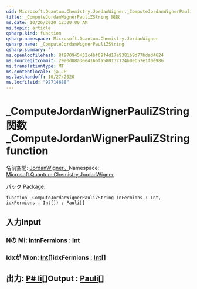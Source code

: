 ```yaml
---
uid: Microsoft.Quantum.Chemistry.JordanWigner._ComputeJordanWignerPauliZString
title: _ComputeJordanWignerPauliZString 関数
ms.date: 10/26/2020 12:00:00 AM
ms.topic: article
qsharp.kind: function
qsharp.namespace: Microsoft.Quantum.Chemistry.JordanWigner
qsharp.name: _ComputeJordanWignerPauliZString
qsharp.summary: ''
ms.openlocfilehash: 8f970945432c4bf69f4d17a9381b9d77bdad4624
ms.sourcegitcommit: 29e0d88a30e4166fa580132124b0eb57e1f0e986
ms.translationtype: MT
ms.contentlocale: ja-JP
ms.lasthandoff: 10/27/2020
ms.locfileid: "92714688"
---
```

# <a name="_computejordanwignerpaulizstring-function"></a><span data-ttu-id="ca512-102">_ComputeJordanWignerPauliZString 関数</span><span class="sxs-lookup"><span data-stu-id="ca512-102">_ComputeJordanWignerPauliZString function</span></span>

<span data-ttu-id="ca512-103">名前空間: [JordanWigner。](xref:Microsoft.Quantum.Chemistry.JordanWigner)</span><span class="sxs-lookup"><span data-stu-id="ca512-103">Namespace: [Microsoft.Quantum.Chemistry.JordanWigner](xref:Microsoft.Quantum.Chemistry.JordanWigner)</span></span>

<span data-ttu-id="ca512-104">パック [](https://nuget.org/packages/)</span><span class="sxs-lookup"><span data-stu-id="ca512-104">Package: [](https://nuget.org/packages/)</span></span>




```qsharp
function _ComputeJordanWignerPauliZString (nFermions : Int, idxFermions : Int[]) : Pauli[]
```


## <a name="input"></a><span data-ttu-id="ca512-105">入力</span><span class="sxs-lookup"><span data-stu-id="ca512-105">Input</span></span>

### <a name="nfermions--int"></a><span data-ttu-id="ca512-106">Nの Mi: [Int](xref:microsoft.quantum.lang-ref.int)</span><span class="sxs-lookup"><span data-stu-id="ca512-106">nFermions : [Int](xref:microsoft.quantum.lang-ref.int)</span></span>




### <a name="idxfermions--int"></a><span data-ttu-id="ca512-107">Idxが Mion: [Int](xref:microsoft.quantum.lang-ref.int)[]</span><span class="sxs-lookup"><span data-stu-id="ca512-107">idxFermions : [Int](xref:microsoft.quantum.lang-ref.int)[]</span></span>





## <a name="output--pauli"></a><span data-ttu-id="ca512-108">出力: [P# li](xref:microsoft.quantum.lang-ref.pauli)[]</span><span class="sxs-lookup"><span data-stu-id="ca512-108">Output : [Pauli](xref:microsoft.quantum.lang-ref.pauli)[]</span></span>

